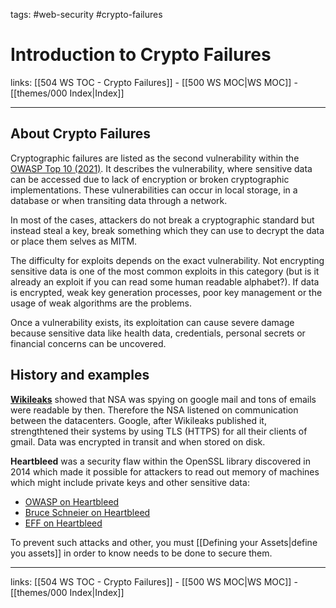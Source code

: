 tags: #web-security #crypto-failures

# Introduction to Crypto Failures

links: [[504 WS TOC - Crypto Failures]] - [[500 WS MOC|WS MOC]] - [[themes/000 Index|Index]]

---

## About Crypto Failures

Cryptographic failures are listed as the second vulnerability within the [OWASP Top 10 (2021)](https://owasp.org/Top10/). It describes the vulnerability, where sensitive data can be accessed due to lack of encryption or broken cryptographic implementations. These vulnerabilities can occur in local storage, in a database or when transiting data through a network.

In most of the cases, attackers do not break a cryptographic standard but instead steal a key, break something which they can use to decrypt the data or place them selves as MITM.

The difficulty for exploits depends on the exact vulnerability. Not encrypting sensitive data is one of the most common exploits in this category (but is it already an exploit if you can read some human readable alphabet?). If data is encrypted, weak key generation processes, poor key management or the usage of weak algorithms are the problems.

Once a vulnerability exists, its exploitation can cause severe damage because sensitive data like health data, credentials, personal secrets or financial concerns can be uncovered.

## History and examples

[**Wikileaks**](https://wikileaks.org/) showed that NSA was spying on google mail and tons of emails were readable by then. Therefore the NSA listened on communication between the datacenters. Google, after Wikileaks published it, strengthtened their systems by using TLS (HTTPS) for all their clients of gmail. Data was encrypted in transit and when stored on disk.

**Heartbleed** was a security flaw within the OpenSSL library discovered in 2014 which made it possible for attackers to read out memory of machines which might include private keys and other sensitive data:

- [OWASP on Heartbleed](https://owasp.org/www-community/vulnerabilities/Heartbleed_Bug)
- [Bruce Schneier on Heartbleed](https://www.schneier.com/blog/archives/2014/04/heartbleed.html)
- [EFF on Heartbleed](https://www.eff.org/deeplinks/2014/04/wild-heart-were-intelligence-agencies-using-heartbleed-november-2013)

To prevent such attacks and other, you must [[Defining your Assets|define you assets]] in order to know needs to be done to secure them.

---
links: [[504 WS TOC - Crypto Failures]] - [[500 WS MOC|WS MOC]] - [[themes/000 Index|Index]]